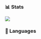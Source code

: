 ### 📊 Stats
<a href="https://github.com/anuraghazra/github-readme-stats">
<img align="center" src="https://github-readme-stats.vercel.app/api?username=KimDog-Studios&show_icons=true&theme=tokyonight" />
</a>

### 🧰 Languages
<a href="https://github-readme-stats.vercel.app/api/top-langs/?username=KimDog-Studios&layout=donut)](https://github.com/anuraghazra/github-readme-stats"/>


